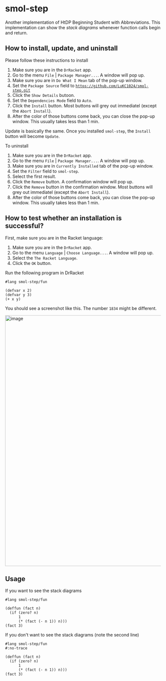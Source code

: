 # smol-step

Another implementation of HtDP Beginning Student with Abbreviations. This implementation can show the *stack diagrams* whenever function calls begin and return.

## How to install, update, and uninstall

Please follow these instructions to install

1. Make sure you are in the `DrRacket` app.
2. Go to the menu `File` | `Package Manager...`. A window will pop up.
3. Make sure you are in `Do What I Mean` tab of the pop-up window.
4. Set the `Package Source` field to [`https://github.com/LuKC1024/smol-step.git`]([https://github.com/brownplt/cs19-step.git)
5. Click the `Show Details` butoon.
6. Set the `Dependencies Mode` field to `Auto`.
7. Click the `Install` button. Most buttons will grey out immediatel (except the `Abort Install`).
8. After the color of those buttons come back, you can close the pop-up window. This usually takes less than 1 min.

Update is basically the same. Once you installed `smol-step`,
the `Install` button will become `Update`.

To uninstall

1. Make sure you are in the `DrRacket` app.
2. Go to the menu `File` | `Package Manager...`. A window will pop up.
3. Make sure you are in `Currently Installed` tab of the pop-up window.
4. Set the `Filter` field to `smol-step`.
5. Select the first result.
6. Click the `Remove` button. A confirmation window will pop up.
7. Click the `Remove` button in the confirmation window. Most buttons will grey out immediatel (except the `Abort Install`).
8. After the color of those buttons come back, you can close the pop-up window. This usually takes less than 1 min.

## How to test whether an installation is successful?

First, make sure you are in the Racket language:

1. Make sure you are in the `DrRacket` app.
2. Go to the menu `Language` | `Choose Language...`. A window will pop up.
3. Select the `The Racket Language`.
4. Click the `OK` button.

Run the following program in DrRacket

```racket
#lang smol-step/fun

(defvar x 2)
(defvar y 3)
(+ x y)
```

You should see a screenshot like this. The number `1834` might be different.

<img width="812" alt="image" src="https://user-images.githubusercontent.com/10260693/172886242-700273b3-87e6-4682-8e45-c7ec04510405.png">

## Usage

If you want to see the stack diagrams

```racket
#lang smol-step/fun

(deffun (fact n)
  (if (zero? n)
      1
      (* (fact (- n 1)) n)))
(fact 3)
```

If you don't want to see the stack diagrams (note the second line)

```racket
#lang smol-step/fun
#:no-trace

(deffun (fact n)
  (if (zero? n)
      1
      (* (fact (- n 1)) n)))
(fact 3)
```

